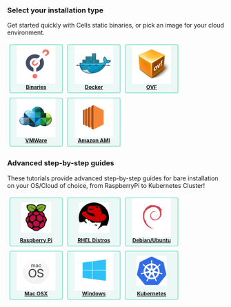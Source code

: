 ### Select your installation type

Get started quickly with Cells static binaries, or pick an image for your cloud environment. 

<div class="install-logos">
<a class="logo" href="./install-static-binaries">
    <div class="logo-img"><img src="https://github.com/pydio/pydio-doc-admin-guide/blob/cells-v4/images/logos-os/binaries.png?raw=true"/></div>
    <div class="logo-title">Binaries</div>
</a>
<a class="logo" href="./docker">
    <div class="logo-img"><img src="https://github.com/pydio/pydio-doc-admin-guide/blob/cells-v4/images/logos-os/docker.png?raw=true"/></div>
    <div class="logo-title">Docker</div>
</a>
<a class="logo" href="./open-virtual-format">
    <div class="logo-img"><img src="https://github.com/pydio/pydio-doc-admin-guide/blob/cells-v4/images/logos-os/ovf.png?raw=true"/></div>
    <div class="logo-title">OVF</div>
</a>
<a class="logo" href="./vmware">
    <div class="logo-img"><img src="https://github.com/pydio/pydio-doc-admin-guide/blob/cells-v4/images/logos-os/vmware.png?raw=true"/></div>
    <div class="logo-title">VMWare</div>
</a>
<a class="logo" href="./amazon-ami">
    <div class="logo-img"><img src="https://github.com/pydio/pydio-doc-admin-guide/blob/cells-v4/images/logos-os/amazon.png?raw=true"/></div>
    <div class="logo-title">Amazon AMI</div>
</a>
</div>

### Advanced step-by-step guides

These tutorials provide advanced step-by-step guides for bare installation on your OS/Cloud of choice, from RaspberryPi to Kubernetes Cluster!

<div class="install-logos">
<a class="logo" href="/en/docs/kb/deployment/install-cells-raspberry">
    <div class="logo-img"><img style="height: 70px" src="https://github.com/pydio/pydio-doc-admin-guide/blob/cells-v4/images/logos-os/logo-raspberrypi.png?raw=true"/></div>
    <div class="logo-title">Raspberry Pi</div>
</a>
<a class="logo" href="/en/docs/kb/deployment/install-cells-centosrhel">
    <div class="logo-img"><img style="height: 70px" src="https://github.com/pydio/pydio-doc-admin-guide/blob/cells-v4/images/logos-os/logo-rhel.png?raw=true"/></div>
    <div class="logo-title">RHEL Distros</div>
</a>
<a class="logo" href="/en/docs/kb/deployment/install-cells-debianubuntu">
    <div class="logo-img"><img src="https://github.com/pydio/pydio-doc-admin-guide/blob/cells-v4/images/logos-os/debian.png?raw=true"/></div>
    <div class="logo-title">Debian/Ubuntu</div>
</a>
<a class="logo" href="/en/docs/kb/deployment/install-cells-macosx">
    <div class="logo-img"><img src="https://github.com/pydio/pydio-doc-admin-guide/blob/cells-v4/images/logos-os/macos.png?raw=true"/></div>
    <div class="logo-title">Mac OSX</div>
</a>
<a class="logo" href="/en/docs/kb/deployment/install-cells-windows">
    <div class="logo-img"><img src="https://github.com/pydio/pydio-doc-admin-guide/blob/cells-v4/images/logos-os/windows.png?raw=true"/></div>
    <div class="logo-title">Windows</div>
</a>
<a class="logo" href="./providing-ha-kubernetes">
    <div class="logo-img"><img style="height: 70px" src="https://github.com/pydio/pydio-doc-admin-guide/blob/cells-v4/images/logos-os/logo-kubernetes.png?raw=true"/></div>
    <div class="logo-title">Kubernetes</div>
</a>
</div>


<style type="text/css">
.install-logos {
    display: flex;
    flex-wrap: wrap;
}

.install-logos .logo-img {
    height: 80px;
    display: flex;
    align-items: center;
    justify-content: center;
}

.install-logos a.logo {
    color: inherit;
    text-align: center;
    font-size: 12px;
    font-weight: bold;
    margin: 5px;
    border: 2px solid #97E6D1;
    border-radius: 4px;
    padding: 5px;
    background-color: #ecf8f6;
    width: 110px;
    cursor: pointer;
}

.install-logos img {
    border: none !important;
}

.install-logos .logo-title {
    padding-top: 5px;
}

</style>

